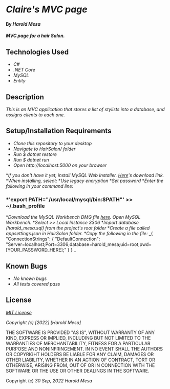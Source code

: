 # _Claire's MVC page_

#### By _**Harold Mesa**_

#### _MVC page for a hair Salon._

## Technologies Used

* _C#_
* _.NET Core_
* _MySQL_
* _Entity_

## Description

_This is an MVC application that stores a list of stylists into a database, and assigns clients to each one._ 

## Setup/Installation Requirements

* _Clone this repository to your desktop_
* _Navigate to HairSalon/ folder_
* _Run $ dotnet restore_
* _Run $ dotnet run_
* _Open http://localhost:5000 on your browser_

*_If you don't have it yet, install MySQL Web Installer. [Here](https://dev.mysql.com/downloads/installer/)'s download link._
*_When installing, select:_ 
*_Use legacy encryption_
*_Set password_
*_Enter the following in your command line:_
### *'export PATH="/usr/local/mysql/bin:$PATH"' >> ~/.bash_profile 
*_Download the MySQL Workbench DMG file [here](https://dev.mysql.com/downloads/file/?id=484391). Open MySQL Workbench._
*_Select >> Local Instance 3306_
*_Import database (harold_mesa.sql) from the project's root folder_
*_Create a file called appsettings.json in HairSalon folder._
*_Copy the following in the file:_
 _{ "ConnectionStrings": { "DefaultConnection": "Server=localhost;Port=3306;database=harold_mesa;uid=root;pwd=[YOUR_PASSWORD_HERE];" } } _

## Known Bugs

* _No known bugs_
* _All tests covered pass_

## License

_[MIT License](https://en.wikipedia.org/wiki/MIT_License)_

_Copyright (c) [2022] [Harold Mesa]_

THE SOFTWARE IS PROVIDED "AS IS", WITHOUT WARRANTY OF ANY KIND, EXPRESS OR
IMPLIED, INCLUDING BUT NOT LIMITED TO THE WARRANTIES OF MERCHANTABILITY,
FITNESS FOR A PARTICULAR PURPOSE AND NONINFRINGEMENT. IN NO EVENT SHALL THE
AUTHORS OR COPYRIGHT HOLDERS BE LIABLE FOR ANY CLAIM, DAMAGES OR OTHER
LIABILITY, WHETHER IN AN ACTION OF CONTRACT, TORT OR OTHERWISE, ARISING FROM,
OUT OF OR IN CONNECTION WITH THE SOFTWARE OR THE USE OR OTHER DEALINGS IN THE
SOFTWARE.

Copyright (c) _30 Sep, 2022_ _Harold Mesa_
